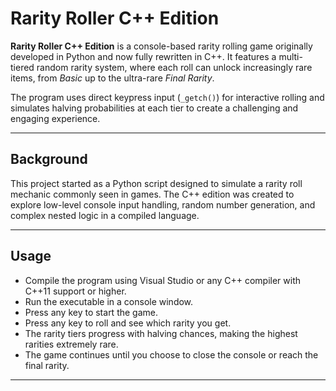 # Rarity Roller C++ Edition

**Rarity Roller C++ Edition** is a console-based rarity rolling game originally developed in Python and now fully rewritten in C++. It features a multi-tiered random rarity system, where each roll can unlock increasingly rare items, from *Basic* up to the ultra-rare *Final Rarity*.

The program uses direct keypress input (`_getch()`) for interactive rolling and simulates halving probabilities at each tier to create a challenging and engaging experience.

---

## Background

This project started as a Python script designed to simulate a rarity roll mechanic commonly seen in games. The C++ edition was created to explore low-level console input handling, random number generation, and complex nested logic in a compiled language.

---

## Usage

- Compile the program using Visual Studio or any C++ compiler with C++11 support or higher.
- Run the executable in a console window.
- Press any key to start the game.
- Press any key to roll and see which rarity you get.
- The rarity tiers progress with halving chances, making the highest rarities extremely rare.
- The game continues until you choose to close the console or reach the final rarity.

---
